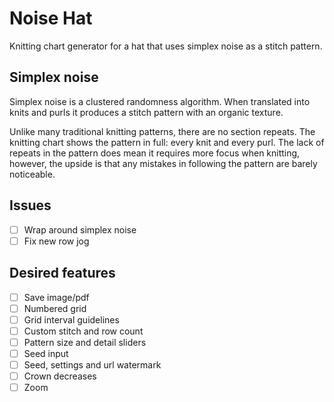 # Noise Hat

Knitting chart generator for a hat that uses simplex noise as a stitch pattern.

## Simplex noise

Simplex noise is a clustered randomness algorithm. When translated into knits and purls it produces a stitch pattern with an organic texture.

Unlike many traditional knitting patterns, there are no section repeats. The knitting chart shows the pattern in full: every knit and every purl. The lack of repeats in the pattern does mean it requires more focus when knitting, however, the upside is that any mistakes in following the pattern are barely noticeable.

## Issues

* [ ] Wrap around simplex noise
* [ ] Fix new row jog

## Desired features

* [ ] Save image/pdf
* [ ] Numbered grid
* [ ] Grid interval guidelines
* [ ] Custom stitch and row count
* [ ] Pattern size and detail sliders
* [ ] Seed input
* [ ] Seed, settings and url watermark
* [ ] Crown decreases
* [ ] Zoom
